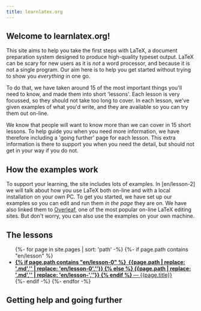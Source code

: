 ```yaml
---
title: learnlatex.org
---
```


## Welcome to learnlatex.org!

This site aims to help you take the first steps with LaTeX, a document
preparation system designed to produce high-quality typeset output. LaTeX can
be scary for new users as it is _not_ a word processor, and because it is not a
single program. Our aim here is to help you get started without trying to show
you _everything_ in one go.

To do that, we have taken around 15 of the most important things you'll need to
know, and made them into short 'lessons'. Each lesson is very focussed, so they
should not take too long to cover. In each lesson, we've given examples of what
you'd write, and they are available so you can try them out on-line.

We know that people will want to know more than we can cover in 15 short
lessons. To help guide you when you need more information, we have therefore
including a 'going further' page for each lesson. This extra information is
there to support you when you need the detail, but should not get in your
way if you do not.

## How the examples work

To support your learning, the site includes lots of examples. In
[en/lesson-2] we will talk about how you use LaTeX both on-line and with
a local installation on your own PC. To get you started, we have set up
our examples so you can edit and run them _in the page_ they are on. We
have also linked them to [Overleaf](https://www.overleaf.com), one of the
most popular on-line LaTeX editing sites. But don't worry, you can also
use the examples on your own machine.

## The lessons

<ul>
{%- for page in site.pages | sort: 'path' -%}
{%- if page.path  contains "en/lesson" %}
<li><a href="{{page.path | replace: '.md',''}}">
<b>
{% if page.path contains "en/lesson-0" %}
&#160;{{page.path | replace: '.md','' | replace: 'en/lesson-0',''}}
{% else %}
{{page.path | replace: '.md','' | replace: 'en/lesson-',''}}
{% endif %}
</b>
&mdash; {{page.title}}</a></li>
{%- endif -%}
{%- endfor -%}
</ul>

## Getting help and going further



